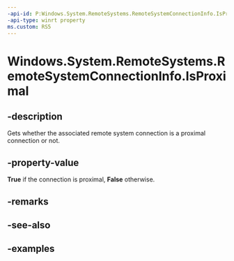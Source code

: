 ```yaml
---
-api-id: P:Windows.System.RemoteSystems.RemoteSystemConnectionInfo.IsProximal
-api-type: winrt property
ms.custom: RS5
---
```


<!-- Property syntax.
public bool IsProximal { get; }
-->

# Windows.System.RemoteSystems.RemoteSystemConnectionInfo.IsProximal

## -description
Gets whether the associated remote system connection is a proximal connection or not. 

## -property-value
**True** if the connection is proximal, **False** otherwise.

## -remarks

## -see-also

## -examples

